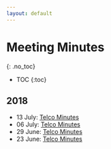 ```yaml
---
layout: default
---
```


# Meeting Minutes
{: .no_toc}

* TOC
{:toc}

## 2018

* 13 July: [Telco Minutes](./2018/2018-07-13-json-ld)
* 06 July: [Telco Minutes](./2018/2018-07-06-json-ld)
* 29 June: [Telco Minutes](./2018/2018-06-29-json-ld)
* 23 June: [Telco Minutes](./2018/2018-06-22-json-ld)
